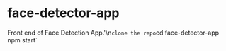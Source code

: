 # face-detector-app
Front end of Face Detection App.'\n`
clone the repo
`cd face-detector-app`
`npm start`
